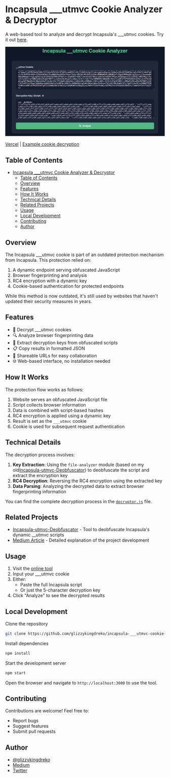 # Incapsula ___utmvc Cookie Analyzer & Decryptor

A web-based tool to analyze and decrypt Incapsula's ___utmvc cookies. Try it out [here](https://incapsula-utmvc-cookie-decryptor.vercel.app).

![Screenshot](screenshot.png)

[Vercel](https://incapsula-utmvc-cookie-decryptor.vercel.app) | [Example cookie decryption](https://incapsula-utmvc-cookie-decryptor.vercel.app/?__utmvc=0lvoe18Q0csdUWZWa8yfvaz3Bb0ZRN15a%2Fctvna89U8S0KSVvCnwRqP1EnJvOCNc3xL3OKQKysgJ40d3n9HsGrlVPydm%2FE6gwsiGZ8wmpKy3RAV3TL%2BVU4B6NMiIq%2FaIcripWn3C0vsvzCsHz%2BXb9TTCe70rSXM10lw%2FmqFD7MJlAy7sI4p1YsZdTWjojDK5Luf%2FWKagenG%2BcyZtO2SfWVYCiKB8Z9By7FBOsLcOG37K%2BsOrUX8V9K0nVjnFqth4gzxeE%2B3sj0SxGgKGOo6RrelNjKZUKAyMCKB3SQtKsEGu9Hk25a%2F6NqUZMLQ5A5vVRsgfmTac1abjEvA3pRFtO%2BsnDK%2Bm3NvMMuWukZWMN6wBvE%2FUDvI%2Bh6NxDG8X5ZFy2gSWUvq6aFGNM%2BxapxM5uaJ8rlRKLMCEBFhZSMBS%2BxZLHPzNDdvzLsLH9zW7RVaexQooYplPYbXoy%2BhrIWMMPT2BKMYo2xd13aVoC6QqxKFvll94wMzqa5f5HRnN%2F1VFkHJ2FzSJHfUSwzL8TRPXhccCHBa19rARRmEMVsNvucbAVct%2FHIt8IqQiz3HnMRyKKIQMADlYbR32d%2BTSjGXth%2Bx6nxdonrWLTrDs0SLNuwSKyqMzhqnyRCVu%2Fz%2FKpLIYlYk%2FRwwcgKIn3bHfMBgiXUgosKJL6QKhv0Oue7NOBVYbiEVyNufEh7Q%2Fmvh9mjDbnOJ8JMVh7h8qJMXZptj3EGBpYJaYWotHvHK4lClEx1dPrkChlXMtxwAsFYG7cdHfxuwSY6E3J604hQYGkkqxqPHggZfL4GPrPphY56RgCUE37wMV722tXtv97I4x03W30ZDoPD2Pd8x%2B8WjwvnGyWNERFHRIQS0X8guVq8i0s%2FfGKN0P%2BZbxtwYE75JJeYN0C5X8e81vUsKnJK7ClwjGhPrkB9X7YC1nZ2ZVZ2Bh3cM%2BMJfKkmJdEwzARbldFxs%2F5DyUQb9WV70PkjET66QXRf9YyQxLRUuQheWKh4kTh07yeFFTFb1gkKIFA11EXrYvQXpYY5BTeWrschlSuvDd%2FzK5v1BgPzzktUjIp9%2BYKLupJccgapDNKc6mwujUNhPn1BLnbNn6EL9c5hLNFs2UKFaSh4X3sxtjKFjqjMp6fg5usx5yZvq1aQXl%2FEEZQGMo%2FUTtcJfGJuALr3z53EJC5jFJcDl26uTHVsCgAyGdZTWqM0r5aB4EsmNcRDqt2uHzFMpKTSG%2B3wrNQxg6Hv%2F9cJo%2BLJyM0bbdTc7cA9ZVNxTzu50K0%2FTa7J%2FhwzH%2F2ktDvlRlNxCXU7waaim4MIxcvVM%2FyNvxDTrqVtoGF4T71nMvNC16diFyfhAiZ8PKiUeGtBD%2BRMNTxzBRVQiXApdTH8Au5HQGbFyuxqqCkUi4iASKUx3ODBL%2FOVd6UqBInNmSnOMoh3ACfU3gU0Wi5QgtD4CHf3DodnkaqPnhimxJ7v7Z2jMJU3tT%2BWCEX4erzh16ceWkpxi4NH77lygBl4HPxeHLk3xDn8wPNlGYlb%2FQC3xfQuLHpeXAPc5%2BNzuW%2BPx0py4bsBQOGbhLk%2FYBi0NxQXdbc1pyuAlyCVdoVh%2FiJEUipoZztYEY0gweq04fZ5mCrpfS7baO0z97f1Cqy880UDQy9R9BGbrAtyGkK8a7YbeplZgrhgid3iU1fvcLuMIeqzlWAN3HTDoTlaB%2FQjLz3pBHQNfGIe3g9k9uu5nZeJvv%2Buk6IOVPSf%2F%2BHVKr6rK3B39b52M8zbBlsKFxbJcRhGVaw55%2FEdTCtb9CqTk1mWS%2Bq6wL8l%2FNv268EJnZi%2FzRU3ZnuuS3H2JLCjhzhBZohrww3Gpfr3hG5FO2wL%2FjIIHcY2adpVRht%2Bl3DW7ejjHAM1ObQRQaf8tXs7nbDgVPejEy1e3LlxqmerfTqBbW55XAhj8ml8UarCDLIsPrQUTJT6g3V6WU7ki%2F3qCeg%2FShbW694dBFkF9rS1DlnQ%2F6bYjq%2BoKKV6t%2FGEuWvaZCAE58%2F8q0w0IT2SNOrjP%2BKf9gRi3C7FxkZHxrA8ZMmfwMtZG8im%2FgtT0uCp9PoCuu0jSZwXKo144FJzsIY45a2GslisQZyDbf5sLlRLJHTfQNEXUTuVwvj8zuE6KQX3srJPQbmjw%2Bk3lFdrASBmKPfedsn6FhBcFEnmVtNFeufJpawfLUZFBIOaSdYARkf2YIeOx5FDCUXc3FSdPscpq055CiVK%2FFz4O23vIqtCtim%2BcggXsyDqyzsrnh8w1sI8iSXTU6056ylg5%2B55Of2%2FmG4TwHzl%2BG%2FBYMY6LDQ9%2B2IHSAUKh0zC91oMW6kRgyR65Ufhwwr7b2q%2F9BZaD%2B0tdVEtp3xWrdBmNmWSHxj0MON1e7%2B9qpA3MOKpAb%2FgyX2ysiJlbxomw8KhBduM64gGl%2BtgLnpE4ztgiEoIKdsIDTM4uxFAbfit%2BJpd6SE1rKDCflhe1dte5r3Kn1%2FpUVJm7sDUSFfPUyoJHZqOqpniCILLKZVQ%2FvWDCHEp%2FLEyiZsle1D1nlqTXNNIwGDsk4ng9rB07TiLnwhXo26cWigeTyjWqxc1C5ClrLWjTzSyY0MWORSlWWa60n78Iy7zcp0CXf3PX6XU6G9iO29%2FL3rUT9vCWqXjgJWYYNpkHL8%2FANa2wUUwY%2Bbv9elhU%2FfPImmDCv6myOeLcld65n2RLzVEMmALrCBIcL6QEc%2FDJ5nIoFgU4I6NCC%2BJMKpE3cMsuQ9v99fB0Ty1nK%2Flh7nO5TycF9walSQHaRaxdqRUhhRwYuFeJNF0%2BJ68hJs%2FW2NbDQ2sg5oWiSW3oj0Asn5k9syuTSCLHG74BJOqMe7E5jYgkP1j8sZGlnZXN0PTE5MTQ3MixzPWFiOTM3ZGFkOTg4Yjk5OWQ2ODlkYWI5ZjY3OGM5NTk2ODg3ZjdiYWFhYTZkOTk5Njc5OTM5ZTdlOTA3OGE3ODZhYjliNmY5YTdlYTA2ZTcx&decryptionKey=zZLya)

## Table of Contents
- [Incapsula \_\_\_utmvc Cookie Analyzer \& Decryptor](#incapsula-___utmvc-cookie-analyzer--decryptor)
  - [Table of Contents](#table-of-contents)
  - [Overview](#overview)
  - [Features](#features)
  - [How It Works](#how-it-works)
  - [Technical Details](#technical-details)
  - [Related Projects](#related-projects)
  - [Usage](#usage)
  - [Local Development](#local-development)
  - [Contributing](#contributing)
  - [Author](#author)

## Overview

The Incapsula ___utmvc cookie is part of an outdated protection mechanism from Incapsula. This protection relied on:
1. A dynamic endpoint serving obfuscated JavaScript
2. Browser fingerprinting and analysis
3. RC4 encryption with a dynamic key
4. Cookie-based authentication for protected endpoints

While this method is now outdated, it's still used by websites that haven't updated their security measures in years.

## Features

- 🔐 Decrypt ___utmvc cookies
- 🔍 Analyze browser fingerprinting data
- 🔑 Extract decryption keys from obfuscated scripts
- 📋 Copy results in formatted JSON
- 🔗 Shareable URLs for easy collaboration
- 🌐 Web-based interface, no installation needed

## How It Works

The protection flow works as follows:

1. Website serves an obfuscated JavaScript file
2. Script collects browser information
3. Data is combined with script-based hashes
4. RC4 encryption is applied using a dynamic key
5. Result is set as the `___utmvc` cookie
6. Cookie is used for subsequent request authentication

## Technical Details

The decryption process involves:

1. **Key Extraction**: Using the `file-analyzer` module (based on my old[Incapsula-utmvc-Deobfuscator](https://github.com/glizzykingdreko/Incapsula-utmvc-Deobfuscator)) to deobfuscate the script and extract the encryption key
2. **RC4 Decryption**: Reversing the RC4 encryption using the extracted key
3. **Data Parsing**: Analyzing the decrypted data to extract browser fingerprinting information

You can find the complete decryption process in the [`decryptor.js`](decryptor.js) file.

## Related Projects

- [Incapsula-utmvc-Deobfuscator](https://github.com/glizzykingdreko/Incapsula-utmvc-Deobfuscator) - Tool to deobfuscate Incapsula's dynamic __utmvc scripts
- [Medium Article](https://medium.com/@glizzykingdreko/breaking-down-the-incapsulas-utmvc-cookie-ea5668b765c5?sk=383ff18fdba4c93c8a53ef5e6bd28130) - Detailed explanation of the project development

## Usage

1. Visit the [online tool](https://incapsula-utmvc-cookie-decryptor.vercel.app)
2. Input your ___utmvc cookie
3. Either:
   - Paste the full Incapsula script
   - Or just the 5-character decryption key
4. Click "Analyze" to see the decrypted results

## Local Development

Clone the repository

```bash
git clone https://github.com/glizzykingdreko/incapsula-___utmvc-cookie-decryptor
```

Install dependencies

```bash
npm install
```

Start the development server

```bash
npm start
```

Open the browser and navigate to `http://localhost:3000` to use the tool.

## Contributing

Contributions are welcome! Feel free to:
- Report bugs
- Suggest features
- Submit pull requests

## Author

- [@glizzykingdreko](https://github.com/glizzykingdreko)
- [Medium](https://medium.com/@glizzykingdreko)
- [Twitter](https://twitter.com/glizzykingdreko)